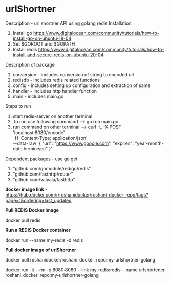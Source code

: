 # urlShortner

Description - url shortner API using golang redis
Installation
1. Install go https://www.digitalocean.com/community/tutorials/how-to-install-go-on-ubuntu-18-04
2. Set $GOROOT and $GOPATH
3. Install redis https://www.digitalocean.com/community/tutorials/how-to-install-and-secure-redis-on-ubuntu-20-04

Description of package
1. conversion - includes conversion of string to encoded url
2. redisdb - includes redis related functions
3. config - includes setting up configuration and extraction of same
4. handler - includes http handler function
5. main - includes main.go

Steps to run
1. start redis-server on another terminal
3. To run use following command --> go run main.go  
4. run command on other terminal -->  curl -L -X POST 'localhost:8080/encode' \
                                      -H 'Content-Type: application/json' \
                                      --data-raw '{
                                          "url": "https://www.google.com",
                                          "expires": "year-month-date hr:min:sec"
                                      }' 

Dependent packages - use go get <github packages>
1.  "github.com/gomodule/redigo/redis"
2.  "github.com/fasthttp/router"
3.  "github.com/valyala/fasthttp"



   



**docker image link** - https://hub.docker.com/r/roshanidocker/roshani_docker_repo/tags?page=1&ordering=last_updated
  
**Pull REDIS Docker image**
  
  docker pull redis
  
**Run a REDIS Docker container**
  
  docker run --name my-redis -d redis
  
**Pull docker image of urlShortner**
  
  docker pull roshanidocker/roshani_docker_repo:my-urlshortner-golang
  
  docker run -it --rm -p 8080:8080 --link my-redis:redis --name urlshortener roshani_docker_repo:my-urlshortner-golang

